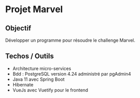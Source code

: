 # Projet Marvel

## Objectif

Développer un programme pour résoudre le challenge Marvel.

## Techos / Outils

- Architecture micro-services
- Bdd : PostgreSQL version 4.24 administré par pgAdmin4
- Java 11 avec Spring Boot
- Hibernate
- VueJs avec Vuetify pour le frontend

